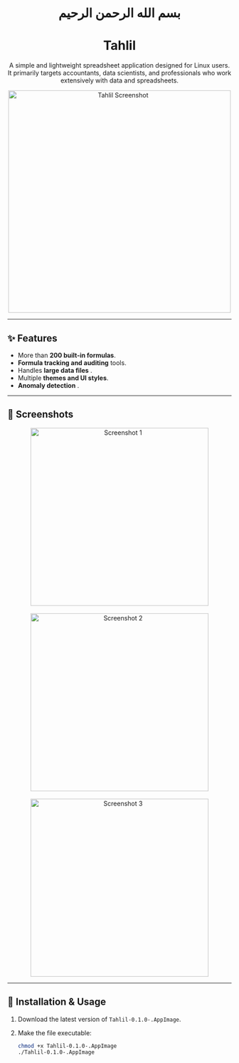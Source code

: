<h1 align="center">بسم الله الرحمن الرحيم</h1>

<h1 align="center">Tahlil</h1>

<p align="center">
  A simple and lightweight spreadsheet application designed for Linux users.<br>
  It primarily targets accountants, data scientists, and professionals who work extensively with data and spreadsheets.
</p>

<p align="center">
  <img src="https://i.postimg.cc/W1K54V9x/image.png" alt="Tahlil Screenshot" width="500"/>
</p>

---

## ✨ Features

- More than **200 built-in formulas**.
- **Formula tracking and auditing** tools.
- Handles **large data files** .
- Multiple **themes and UI styles**.
- **Anomaly detection** .

---

## 📸 Screenshots

<p align="center">
  <img src="https://i.postimg.cc/bJfLQTfT/image.png" alt="Screenshot 1" width="400"/>
  <br><br>
  <img src="https://i.postimg.cc/FRbpGL9Q/image.png" alt="Screenshot 2" width="400"/>
  <br><br>
  <img src="https://i.postimg.cc/VNCDrhpv/image.png" alt="Screenshot 3" width="400"/>
</p>

---

## 🚀 Installation & Usage

1. Download the latest version of `Tahlil-0.1.0-.AppImage`.
2. Make the file executable:
   
   ```bash
   chmod +x Tahlil-0.1.0-.AppImage
   ./Tahlil-0.1.0-.AppImage
